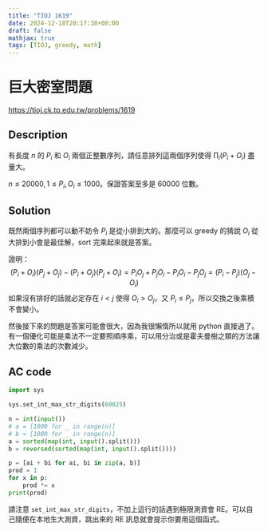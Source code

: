 ```yaml
---
title: "TIOJ 1619"
date: 2024-12-18T20:17:38+08:00
draft: false
mathjax: true
tags: [TIOJ, greedy, math]
---
```


# 巨大密室問題

https://tioj.ck.tp.edu.tw/problems/1619

## Description
有長度 $n$ 的 $P_i$ 和 $O_i$ 兩個正整數序列，請任意排列這兩個序列使得 $\prod _ i (P_i + O_i)$ 盡量大。

$n\leq 20000, 1 \leq P_i, O_i \leq 1000$。保證答案至多是 $60000$ 位數。

## Solution
既然兩個序列都可以動不妨令 $P_i$ 是從小排到大的。那麼可以 greedy 的猜說 $O_i$ 從大排到小會是最佳解，sort 完乘起來就是答案。

證明：
$$
(P_i + O_i) (P_j + O_j) - (P_i + O_j) (P_j + O_i)
= P_i O_j + P_j O_i - P_i O_i - P_j O_j
= (P_i - P_j) (O_j - O_i)
$$
如果沒有排好的話就必定存在 $i < j$ 使得 $O_i > O_j$，又 $P_i \leq P_j$，所以交換之後乘積不會變小。

然後接下來的問題是答案可能會很大，因為我很懶惰所以就用 python 直接過了。有一個優化可能是乘法不一定要照順序乘，可以用分治或是霍夫曼樹之類的方法讓大位數的乘法的次數減少。

## AC code

```python
import sys

sys.set_int_max_str_digits(60025)

n = int(input())
# a = [1000 for _ in range(n)]
# b = [1000 for _ in range(n)]
a = sorted(map(int, input().split()))
b = reversed(sorted(map(int, input().split())))

p = [ai + bi for ai, bi in zip(a, b)]
prod = 1
for x in p:
    prod *= x
print(prod)
```

請注意 `set_int_max_str_digits`，不加上這行的話遇到極限測資會 RE。可以自己隨便在本地生大測資，跳出來的 RE 訊息就會提示你要用這個函式。
